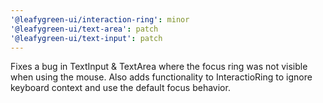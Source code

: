 ```yaml
---
'@leafygreen-ui/interaction-ring': minor
'@leafygreen-ui/text-area': patch
'@leafygreen-ui/text-input': patch
---
```


Fixes a bug in TextInput & TextArea where the focus ring was not visible when using the mouse. Also adds functionality to InteractioRing to ignore keyboard context and use the default focus behavior.
